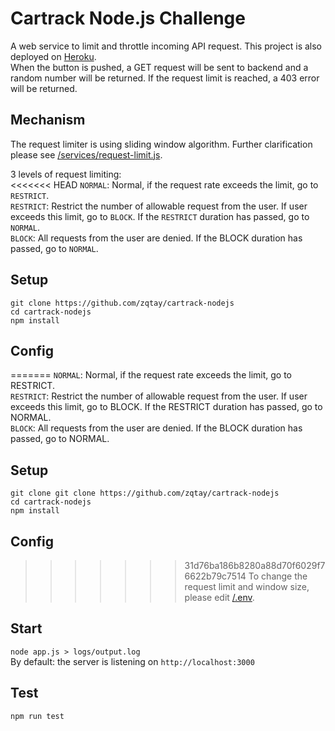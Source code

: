 # Cartrack Node.js Challenge  
A web service to limit and throttle incoming API request. This project is also deployed on [Heroku](https://zqtay-cartrack.herokuapp.com/).  
When the button is pushed, a GET request will be sent to backend and a random number will be returned. If the request limit is reached, a 403 error will be returned.


## Mechanism  
The request limiter is using sliding window algorithm. Further clarification please see [/services/request-limit.js](https://github.com/zqtay/cartrack-nodejs/blob/main/services/request-limit.js).  

3 levels of request limiting:  
<<<<<<< HEAD
``NORMAL``: Normal, if the request rate exceeds the limit, go to ``RESTRICT``.  
``RESTRICT``: Restrict the number of allowable request from the user. If user exceeds this limit, go to ``BLOCK``. If the ``RESTRICT`` duration has passed, go to ``NORMAL``.  
``BLOCK``: All requests from the user are denied. If the BLOCK duration has passed, go to ``NORMAL``.  

## Setup  
``git clone https://github.com/zqtay/cartrack-nodejs``  
``cd cartrack-nodejs``  
``npm install``  

## Config 
=======
``NORMAL``: Normal, if the request rate exceeds the limit, go to RESTRICT.  
``RESTRICT``: Restrict the number of allowable request from the user. If user exceeds this limit, go to BLOCK. If the RESTRICT duration has passed, go to NORMAL.  
``BLOCK``: All requests from the user are denied. If the BLOCK duration has passed, go to NORMAL.  

## Setup  
``git clone git clone https://github.com/zqtay/cartrack-nodejs``  
``cd cartrack-nodejs``  
``npm install``  

## Config  
>>>>>>> 31d76ba186b8280a88d70f6029f76622b79c7514
To change the request limit and window size, please edit [/.env](https://github.com/zqtay/cartrack-nodejs/blob/main/.env).  

## Start  
``node app.js > logs/output.log``  
By default: the server is listening on ``http://localhost:3000``  

## Test
``npm run test``